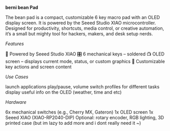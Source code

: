 
**berni bean Pad**

The bean pad is a compact, customizable 6 key macro pad with an OLED display screen.
It is powered by the Seeed Studio XIAO microcontroller. 
Designed for productivity, shortcuts, media control, or creative automation, it’s a small but mighty tool for hackers, makers, and desk setup nerds.


_Features_

🧠 Powered by Seeed Studio XIAO
🎛️ 6 mechanical keys –  soldered
📺 OLED screen – displays current mode, status, or custom graphics
🎨 Customizable key actions and screen content

_Use Cases_

launch applications
play/pause, volume
switch profiles for different tasks
display useful info on the OLED (weather, time and etc)

_Hardware_

6x mechanical switches (e.g., Cherry MX, Gateron)
1x OLED screen
1x Seeed XIAO (XIAO-RP2040-DIP)
Optional: rotary encoder, RGB lighting, 3D printed case (but im lazy to add more and i dont really need it ~)
